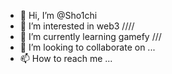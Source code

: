 - 👋 Hi, I’m @Sho1chi
- 👀 I’m interested in web3 ////
- 🌱 I’m currently learning gamefy ///
- 💞️ I’m looking to collaborate on ...
- 📫 How to reach me ...

<!---
Sho1chi/Sho1chi is a ✨ special ✨ repository because its `README.md` (this file) appears on your GitHub profile.
You can click the Preview link to take a look at your changes.
--->

